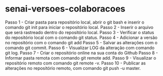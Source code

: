 # senai-versoes-colaboracoes
Passo 1 - Criar pasta para repositório local, abrir o git bash e inserir o comando git init para iniciar o repositório local.
Passo 2 - Inserir o arquivo que será rastreado dentro do repositório local.
Passo 3 - Verificar o status do repositório local com o comando git status.
Passo 4 - Adicionar a versão no repositório com o comando git add 
Passo 5 - Salvar as alterações com o comando git commit.
Passo 6 - Visualizar LOG da alteração com comando git log.
Passo 7 - Criar o repositório online na sua conta do Github
Passo 8 - Informar pasta remota com comando git remote add.
Passo 9 - Visualizar o repositório remoto com comando git remote -v.
Passo 10 - Publicar as alterações no repositório remoto, com comando git push -u master.
